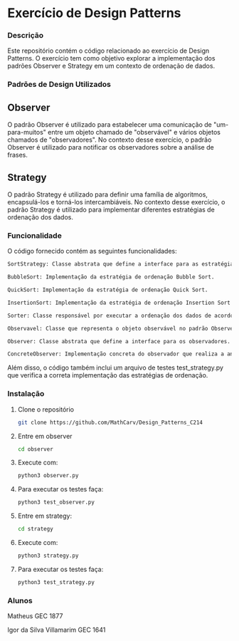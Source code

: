 # Exercício de Design Patterns

### Descrição

Este repositório contém o código relacionado ao exercício de Design Patterns. O exercício tem como objetivo explorar a implementação dos padrões Observer e Strategy em um contexto de ordenação de dados.

### Padrões de Design Utilizados

## Observer 

O padrão Observer é utilizado para estabelecer uma comunicação de "um-para-muitos" entre um objeto chamado de "observável" e vários objetos chamados de "observadores". No contexto desse exercício, o padrão Observer é utilizado para notificar os observadores sobre a análise de frases.

## Strategy 

O padrão Strategy é utilizado para definir uma família de algoritmos, encapsulá-los e torná-los intercambiáveis. No contexto desse exercício, o padrão Strategy é utilizado para implementar diferentes estratégias de ordenação dos dados.

### Funcionalidade

O código fornecido contém as seguintes funcionalidades:

   ```sh
   SortStrategy: Classe abstrata que define a interface para as estratégias de ordenação.
   ```
   ```sh
   BubbleSort: Implementação da estratégia de ordenação Bubble Sort.
   ```
   ```sh
   QuickSort: Implementação da estratégia de ordenação Quick Sort.
   ```
   ```sh
   InsertionSort: Implementação da estratégia de ordenação Insertion Sort.
   ```
   ```sh
   Sorter: Classe responsável por executar a ordenação dos dados de acordo com a estratégia escolhida.
   ``` 
   ```sh  
   Observavel: Classe que representa o objeto observável no padrão Observer.
   ```
   ```sh
   Observer: Classe abstrata que define a interface para os observadores.
   ```
   ```sh
   ConcreteObserver: Implementação concreta do observador que realiza a análise das frases.
   ```
   
Além disso, o código também inclui um arquivo de testes test_strategy.py que verifica a correta implementação das estratégias de ordenação.

### Instalação

1. Clone o repositório

   ```sh
   git clone https://github.com/MathCarv/Design_Patterns_C214
   ```
2. Entre em observer

   ```sh
   cd observer
   ```
3. Execute com:

   ```sh
   python3 observer.py
   ```
   
4. Para executar os testes faça:

   ```sh
   python3 test_observer.py
   ```

5. Entre em strategy:

   ```sh
   cd strategy
   ```

5. Execute com:   

   ```sh
   python3 strategy.py
   ```

6. Para executar os testes faça:

   ```sh
   python3 test_strategy.py
   ```

### Alunos

Matheus GEC 1877  

Igor da Silva Villamarim GEC 1641

